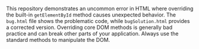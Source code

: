 This repository demonstrates an uncommon error in HTML where overriding the built-in `getElementById` method causes unexpected behavior. The `bug.html` file shows the problematic code, while `bugSolution.html` provides a corrected version.  Overriding core DOM methods is generally bad practice and can break other parts of your application.  Always use the standard methods to manipulate the DOM.